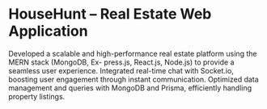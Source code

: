 # HouseHunt – Real Estate Web Application
Developed a scalable and high-performance real estate platform using the MERN stack (MongoDB, Ex- press.js, React.js, Node.js) to provide a seamless user experience. Integrated real-time chat with Socket.io, boosting user engagement through instant communication. Optimized data management and queries with MongoDB and Prisma, efficiently handling property listings.

